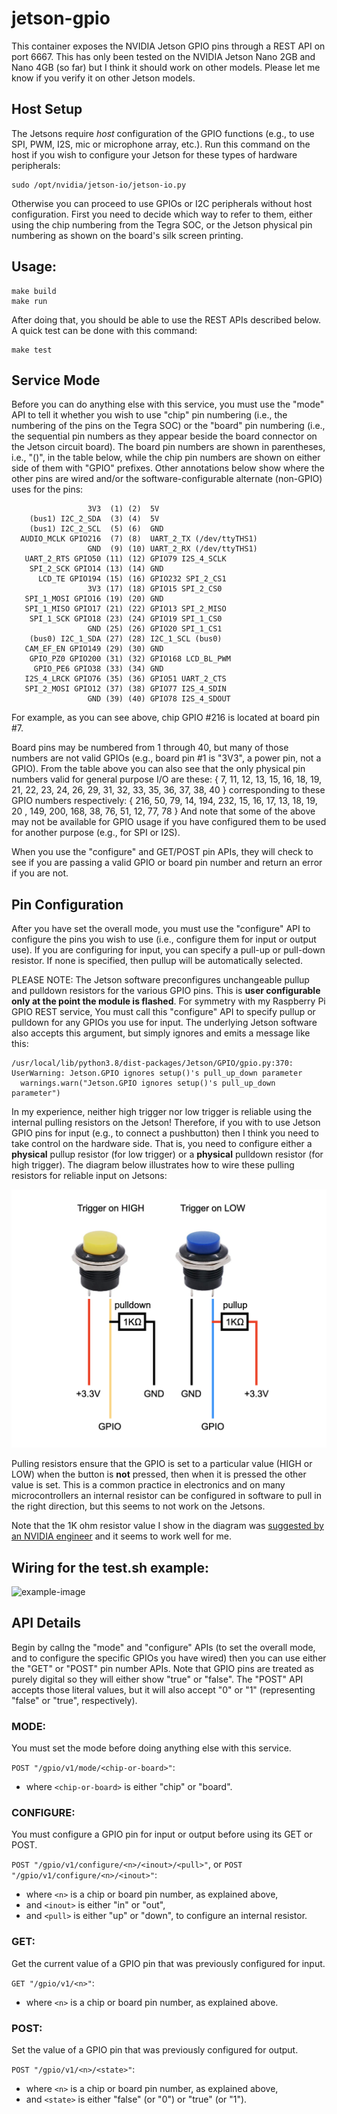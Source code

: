 # jetson-gpio

This container exposes the NVIDIA Jetson GPIO pins through a REST API on port 6667. This has only been tested on the NVIDIA Jetson Nano 2GB and Nano 4GB (so far) but I think it should work on other models. Please let me know if you verify it on other Jetson models.

## Host Setup

The Jetsons require *host* configuration of the GPIO functions (e.g., to use SPI, PWM, I2S, mic or microphone array, etc.). Run this command on the host if you wish to configure your Jetson for these types of hardware peripherals:

```
sudo /opt/nvidia/jetson-io/jetson-io.py
```

Otherwise you can proceed to use GPIOs or I2C peripherals without host configuration. First you need to decide which way to refer to them, either using the chip numbering from the Tegra SOC, or the Jetson physical pin numbering as shown on the board's silk screen printing.

## Usage:

```
make build
make run
```

After doing that, you should be able to use the REST APIs described below. A quick test can be done with this command:

```
make test
```

## Service Mode

Before you can do anything else with this service, you must use the "mode" API to tell it whether you wish to use "chip" pin numbering (i.e., the numbering of the pins on the Tegra SOC) or the "board" pin numbering (i.e., the sequential pin numbers as they appear beside the board connector on the Jetson circuit board). The board pin numbers are shown in parentheses, i.e., "()", in the table below, while the chip pin numbers are shown on either side of them with "GPIO" prefixes. Other annotations below show where the other pins are wired and/or the software-configurable alternate (non-GPIO) uses for the pins:

```
                 3V3  (1) (2)  5V    
    (bus1) I2C_2_SDA  (3) (4)  5V    
    (bus1) I2C_2_SCL  (5) (6)  GND   
  AUDIO_MCLK GPIO216  (7) (8)  UART_2_TX (/dev/ttyTHS1)
                 GND  (9) (10) UART_2_RX (/dev/ttyTHS1)
   UART_2_RTS GPIO50 (11) (12) GPIO79 I2S_4_SCLK
    SPI_2_SCK GPIO14 (13) (14) GND   
      LCD_TE GPIO194 (15) (16) GPIO232 SPI_2_CS1
                 3V3 (17) (18) GPIO15 SPI_2_CS0
   SPI_1_MOSI GPIO16 (19) (20) GND   
   SPI_1_MISO GPIO17 (21) (22) GPIO13 SPI_2_MISO
    SPI_1_SCK GPIO18 (23) (24) GPIO19 SPI_1_CS0
                 GND (25) (26) GPIO20 SPI_1_CS1
    (bus0) I2C_1_SDA (27) (28) I2C_1_SCL (bus0)
   CAM_EF_EN GPIO149 (29) (30) GND   
    GPIO_PZ0 GPIO200 (31) (32) GPIO168 LCD_BL_PWM
     GPIO_PE6 GPIO38 (33) (34) GND   
   I2S_4_LRCK GPIO76 (35) (36) GPIO51 UART_2_CTS
   SPI_2_MOSI GPIO12 (37) (38) GPIO77 I2S_4_SDIN
                 GND (39) (40) GPIO78 I2S_4_SDOUT
```

For example, as you can see above, chip GPIO #216 is located at board pin #7. 

Board pins may be numbered from 1 through 40, but many of those numbers are not valid GPIOs (e.g., board pin #1 is "3V3", a power pin, not a GPIO). From the table above you can also see that the only physical pin numbers valid for general purpose I/O are these:
    { 7, 11, 12, 13, 15, 16, 18, 19, 21, 22, 23, 24, 26, 29, 31, 32, 33, 35, 36, 37, 38, 40 }
corresponding to these GPIO numbers respectively:
    { 216, 50, 79, 14, 194, 232, 15, 16, 17, 13, 18, 19, 20 , 149, 200, 168, 38, 76, 51, 12, 77, 78 }
And note that some of the above may not be available for GPIO usage if you have configured them to be used for another purpose (e.g., for SPI or I2S).

When you use the "configure" and GET/POST pin APIs, they will check to see if you are passing a valid GPIO or board pin number and return an error if you are not.

## Pin Configuration

After you have set the overall mode, you must use the "configure" API to configure the pins you wish to use (i.e., configure them for input or output use). If you are configuring for input, you can specify a pull-up or pull-down resistor. If none is specified, then pullup will be automatically selected.

PLEASE NOTE: The Jetson software preconfigures unchangeable pullup and pulldown resistors for the various GPIO pins. This is **user configurable only at the point the module is flashed**. For symmetry with my Raspberry Pi GPIO REST service, You must call this "configure" API to specify pullup or pulldown for any GPIOs you use for input. The underlying Jetson software also accepts this argument, but simply ignores and emits a message like this:

```
/usr/local/lib/python3.8/dist-packages/Jetson/GPIO/gpio.py:370: UserWarning: Jetson.GPIO ignores setup()'s pull_up_down parameter
  warnings.warn("Jetson.GPIO ignores setup()'s pull_up_down parameter")
```

In my experience, neither high trigger nor low trigger is reliable using the internal pulling resistors on the Jetson! Therefore, if you with to use Jetson GPIO pins for input (e.g., to connect a pushbutton) then I think you need to take control on the hardware side. That is, you need to configure either a **physical** pullup resistor (for low trigger) or a **physical** pulldown resistor (for high trigger). The diagram below illustrates how to wire these pulling resistors for reliable input on Jetsons:

![wiring-image](https://raw.githubusercontent.com/MegaMosquito/jetson-gpio/main/inputs.png)

Pulling resistors ensure that the GPIO is set to a particular value (HIGH or LOW) when the button is **not** pressed, then when it is pressed the other value is set. This is a common practice in electronics and on many microcontrollers an internal resistor can be configured in software to pull in the right direction, but this seems to not work on the Jetsons.

Note that the 1K ohm resistor value I show in the diagram was [suggested by an NVIDIA engineer](https://forums.developer.nvidia.com/t/gpio-input-stuck-not-resetting/115752/30) and it seems to work well for me.

## Wiring for the test.sh example:

![example-image](https://raw.githubusercontent.com/MegaMosquito/jetson-gpio/master/wiring.png)

## API Details

Begin by callng the "mode" and "configure" APIs (to set the overall mode, and to configure the specific GPIOs you have wired) then you can use either the "GET" or "POST" pin number APIs. Note that GPIO pins are treated as purely digital so they will either show "true" or "false". The "POST" API accepts those literal values, but it will also accept "0" or "1" (representing "false" or "true", respectively).

### MODE:

You must set the mode before doing anything else with this service.

`POST "/gpio/v1/mode/<chip-or-board>"`:
 - where `<chip-or-board>` is either "chip" or "board".

### CONFIGURE:

You must configure a GPIO pin for input or output before using its GET or POST.

`POST "/gpio/v1/configure/<n>/<inout>/<pull>"`, or
`POST "/gpio/v1/configure/<n>/<inout>"`:
 - where `<n>` is a chip or board pin number, as explained above,
 - and `<inout>` is either "in" or "out",
 - and `<pull>` is either "up" or "down", to configure an internal resistor.

### GET:

Get the current value of a GPIO pin that was previously configured for input.

`GET "/gpio/v1/<n>"`:
 - where `<n>` is a chip or board pin number, as explained above.

### POST:

Set the value of a GPIO pin that was previously configured for output.

`POST "/gpio/v1/<n>/<state>"`:
 - where `<n>` is a chip or board pin number, as explained above,
 - and `<state>` is either "false" (or "0") or "true" (or "1").


